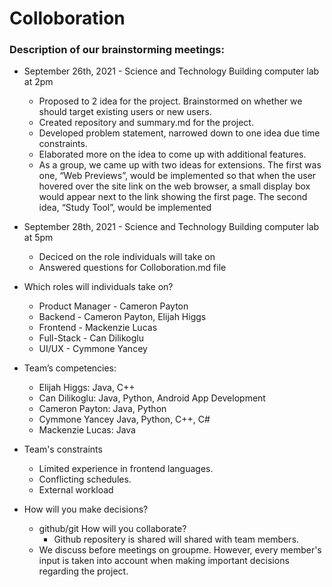 # Colloboration

### Description of our brainstorming meetings: 

* September 26th, 2021 - Science and Technology Building computer lab at 2pm
  * Proposed to 2 idea for the project. Brainstormed on whether we should target existing users or new users.
  * Created repository and summary.md for the project.
  * Developed problem statement, narrowed down to one idea due time constraints. 
  * Elaborated more on the idea to come up with additional features.
  * As a group, we came up with two ideas for extensions. The first was one, “Web Previews”, would be implemented so that when the user hovered over the site link on the web         browser, a small display box would appear next to the link showing the first page. The second idea, “Study Tool”, would be implemented

* September 28th, 2021 - Science and Technology Building computer lab at 5pm
  * Deciced on the role individuals will take on
  * Answered questions for Colloboration.md file

* Which roles will individuals take on?
   * Product Manager - Cameron Payton
   * Backend - Cameron Payton, Elijah Higgs 
   * Frontend - Mackenzie Lucas
   * Full-Stack - Can Dilikoglu
   * UI/UX - Cymmone Yancey

* Team’s competencies: 
  * Elijah Higgs: Java, C++
  * Can Dilikoglu: Java, Python, Android App Development
  * Cameron Payton: Java, Python
  * Cymmone Yancey Java, Python, C++, C#
  * Mackenzie Lucas: Java

* Team's constraints
  * Limited experience in frontend languages.
  * Conflicting schedules. 
  * External workload

* How will you make decisions?
  * github/git How will you collaborate?
    * Github repositery is shared will shared with team members.
  * We discuss before meetings on groupme. However, every member's input is taken into account when making important decisions regarding the project.
